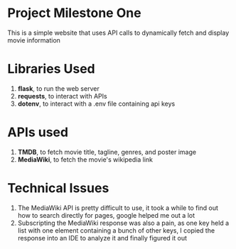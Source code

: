 # Project Milestone One
This is a simple website that uses API calls to dynamically fetch and display movie information

# Libraries Used
1. **flask**, to run the web server
2. **requests**, to interact with APIs
3. **dotenv**, to interact with a .env file containing api keys

# APIs used
1. **TMDB**, to fetch movie title, tagline, genres, and poster image
2. **MediaWiki**, to fetch the movie's wikipedia link

# Technical Issues
1. The MediaWiki API is pretty difficult to use, it took a while to find out how to search directly for pages, google helped me out a lot
2. Subscripting the MediaWiki response was also a pain, as one key held a list with one element containing a bunch of other keys, I copied the response into an IDE to analyze it and finally figured it out
